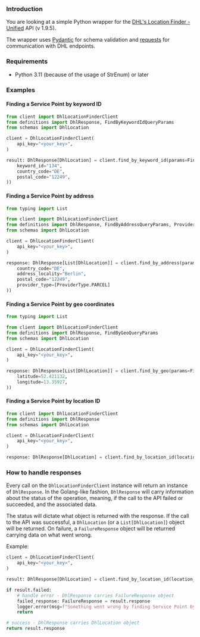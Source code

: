 ### Introduction
You are looking at a simple Python wrapper for the [DHL's Location Finder - Unified](https://developer.dhl.com/api-reference/location-finder-unified?language_content_entity=en#reference-docs-section) API (v 1.9.5).

The wrapper uses [Pydantic](https://docs.pydantic.dev/latest/) for schema validation and [requests](https://pypi.org/project/requests/) for communication with DHL endpoints.

### Requirements
* Python 3.11 (because of the usage of StrEnum) or later

### Examples
#### Finding a Service Point by keyword ID
```python
from client import DhlLocationFinderClient
from definitions import DhlResponse, FindByKeywordIdQueryParams
from schemas import DhlLocation

client = DhlLocationFinderClient(
    api_key="<your_key>",
)

result: DhlResponse[DhlLocation] = client.find_by_keyword_id(params=FindByKeywordIdQueryParams(
    keyword_id="134",
    country_code="DE",
    postal_code="12249",
))

```

#### Finding a Service Point by address
```python
from typing import List

from client import DhlLocationFinderClient
from definitions import DhlResponse, FindByAddressQueryParams, ProviderType
from schemas import DhlLocation

client = DhlLocationFinderClient(
    api_key="<your_key>",
)

response: DhlResponse[List[DhlLocation]] = client.find_by_address(params=FindByAddressQueryParams(
    country_code="DE",
    address_locality="Berlin",
    postal_code="12249",
    provider_type=[ProviderType.PARCEL]
))
```

#### Finding a Service Point by geo coordinates
```python
from typing import List

from client import DhlLocationFinderClient
from definitions import DhlResponse, FindByGeoQueryParams
from schemas import DhlLocation

client = DhlLocationFinderClient(
    api_key="<your_key>",
)

response: DhlResponse[List[DhlLocation]] = client.find_by_geo(params=FindByGeoQueryParams(
    latitude=52.421132,
    longitude=13.35927,
))
```

#### Finding a Service Point by location ID
```python
from client import DhlLocationFinderClient
from definitions import DhlResponse
from schemas import DhlLocation

client = DhlLocationFinderClient(
    api_key="<your_key>",
)

response: DhlResponse[DhlLocation] = client.find_by_location_id(location_id="8007-412249134")
```

### How to handle responses
Every call on the `DhlLocationFinderClient` instance will return an instance of `DhlResponse`. In the Golang-like fashion, `DhlResponse` will carry information about the status of the operation, meaning, if the call to the API failed or succeeded, and the associated data. 

The status will dictate what object is returned with the response. If the call to the API was successful, a `DhlLocation` (or a `List[DhlLocation]`) object will be returned. On failure, a `FailureResponse` object will be returned carrying data on what went wrong.

Example:
```python
client = DhlLocationFinderClient(
    api_key="<your_key>",
)

result: DhlResponse[DhlLocation] = client.find_by_location_id(location_id="8007-412249134")

if result.failed:
    # handle error - DhlResponse carries FailureResponse object
    failed_response: FailureResponse = result.response
    logger.error(msg=f"Something went wrong by finding Service Point by location ID. Response status: {failed_response.status}, title: {failed_response.title}, details: {failed_response.detail}")
    return

# success - DhlResponse carries DhlLocation object
return result.response
```